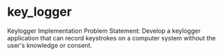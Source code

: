 # key_logger
Keylogger Implementation
Problem Statement: Develop a keylogger application that can record keystrokes on a computer system without the user's knowledge or consent.

